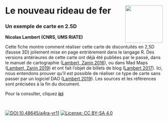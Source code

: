 # Le nouveau rideau de fer [<img src="https://rzine.fr/img/Rzine_logo.png"  align="right" width="120"/>](http://rzine.fr/)
### Un exemple de carte en 2.5D
**Nicolas Lambert (CNRS, UMS RIATE)**
<br/>  

Cette fiche montre comment réaliser cette carte de discontuités en 2,5D (fausse 3D) joliement mise en page entrièrement dans le langage R. Des versions antérieures de cette carte ont déjà été publiées par le passé, dans le manuel de cartographie ([Lambert, Zanin 2016](https://www.armand-colin.com/manuel-de-cartographie-principes-methodes-applications-9782200612856)), ou dans Mad Maps ([Lambert, Zanin 2019](https://www.armand-colin.com/mad-maps-latlas-qui-va-changer-votre-vision-du-monde-9782200625825)) et ont fait l’objet de billets de blog ([Lambert 2017](https://neocarto.hypotheses.org/3239)). Ici, nous entendons prouver qu’il est possible de réaliser ce type de carte sans passer par un logiciel DAO ([Lambert 2019](https://neocarto.hypotheses.org/6830)). Les sources et les références sont précisées à la fin du document.

Pour la consulter, cliquez [**ici**](https://rzine.fr/docs/20191125_ironcurtain/index.html)

<br/>  

[![DOI:10.48645/a4ra-yr11](https://zenodo.org/badge/DOI/10.48645/a4ra-yr11.svg)](https://doi.org/10.48645/a4ra-yr11)
[![License: CC BY-SA 4.0](https://img.shields.io/badge/License-CC%20BY--SA%204.0-lightgrey.svg)](http://creativecommons.org/licenses/by-sa/4.0/)
